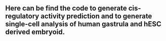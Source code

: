 ## Here can be find the code to generate cis-regulatory activity prediction and to generate single-cell analysis of human gastrula and hESC derived embryoid.
